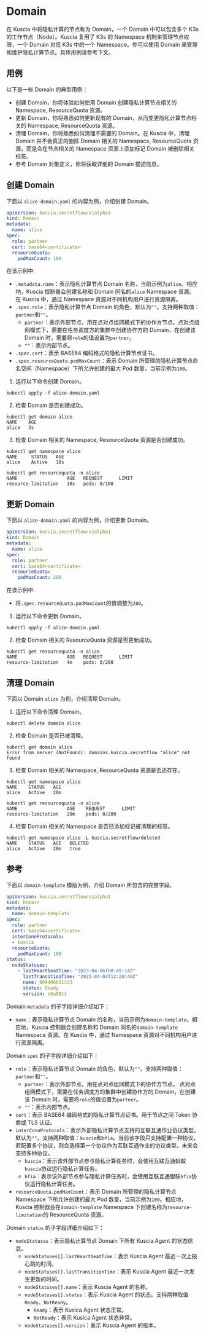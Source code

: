 # Domain

在 Kuscia 中将隐私计算的节点称为 Domain，一个 Domain 中可以包含多个 K3s 的工作节点（Node）。Kuscia
复用了 K3s 的 Namespace 机制来管理节点权限，一个 Domain 对应 K3s 中的一个 Namespace。你可以使用 Domain 来管理和维护隐私计算节点。具体用例请参考下文。

## 用例

以下是一些 Domain 的典型用例：

- 创建 Domain，你将体验如何使用 Domain 创建隐私计算节点相关的 Namespace, ResourceQuota 资源。
- 更新 Domain，你将熟悉如何更新现有的 Domain，从而变更隐私计算节点相关的 Namespace, ResourceQuota 资源。
- 清理 Domain，你将熟悉如何清理不需要的 Domain。在 Kuscia 中，清理 Domain 并不会真正的删除 Domain 相关的 Namespace, ResourceQuota 资源，而是会在节点相关的 Namespace 资源上添加标记 Domain 被删除相关标签。
- 参考 Domain 对象定义，你将获取详细的 Domain 描述信息。

## 创建 Domain

下面以 `alice-domain.yaml` 的内容为例，介绍创建 Domain。

```yaml
apiVersion: kuscia.secretflow/v1alpha1
kind: Domain
metadata:
  name: alice
spec:
  role: partner
  cert: base64<certificate>
  resourceQuota:
    podMaxCount: 100
```

在该示例中:

- `.metadata.name`：表示隐私计算节点 Domain 名称，当前示例为`alice`。相应地，Kuscia 控制器会创建名称和 Domain 同名的`alice` Namespace 资源。在 Kuscia 中，通过 Namespace 资源对不同机构用户进行资源隔离。
- `.spec.role`：表示隐私计算节点 Domain 的角色，默认为`""`。支持两种取值：`partner`和`""`。
  - `partner`：表示外部节点，用在点对点组网模式下的协作方节点。点对点组网模式下，需要在任务调度方的集群中创建协作方的 Domain，在创建该 Domain 时，需要将`role`的值设置为`partner`。
  - `""`：表示内部节点。
- `.spec.cert`：表示 BASE64 编码格式的隐私计算节点证书。
- `.spec.resourceQuota.podMaxCount`：表示 Domain 所管理的隐私计算节点命名空间（Namespace）下所允许创建的最大 Pod 数量，当前示例为`100`。


1. 运行以下命令创建 Domain。

```shell
kubectl apply -f alice-domain.yaml
```

2. 检查 Domain 是否创建成功。

```shell
kubectl get domain alice
NAME    AGE
alice   3s
```

3. 检查 Domain 相关的 Namespace, ResourceQuota 资源是否创建成功。

```shell
kubectl get namespace alice
NAME     STATUS   AGE
alice    Active   18s

kubectl get resourcequota -n alice
NAME                  AGE   REQUEST      LIMIT
resource-limitation   18s   pods: 0/100
```

## 更新 Domain

下面以 `alice-domain.yaml` 的内容为例，介绍更新 Domain。

```yaml
apiVersion: kuscia.secretflow/v1alpha1
kind: Domain
metadata:
  name: alice
spec:
  role: partner
  cert: base64<certificate>
  resourceQuota:
    podMaxCount: 200
```

在该示例中:

- 将`.spec.resourceQuota.podMaxCount`的值调整为`200`。

1. 运行以下命令更新 Domain。

```shell
kubectl apply -f alice-domain.yaml
```

2. 检查 Domain 相关的 ResourceQuota 资源是否更新成功。

```shell
kubectl get resourcequota -n alice
NAME                  AGE   REQUEST      LIMIT
resource-limitation   4m    pods: 0/200
```

## 清理 Domain

下面以 Domain `alice` 为例，介绍清理 Domain。

1. 运行以下命令清理 Domain。

```shell
kubectl delete domain alice
```

2. 检查 Domain 是否已被清理。

```shell
kubectl get domain alice
Error from server (NotFound): domains.kuscia.secretflow "alice" not found
```

3. 检查 Domain 相关的 Namespace, ResourceQuota 资源是否还存在。

```shell
kubectl get namespace alice
NAME    STATUS   AGE
alice   Active   20m

kubectl get resourcequota -n alice
NAME                  AGE    REQUEST      LIMIT
resource-limitation   20m    pods: 0/200
```

4. 检查 Domain 相关的 Namespace 是否已添加标记被清理的标签。

```shell
kubectl get namespace alice -L kuscia.secretflow/deleted
NAME    STATUS   AGE   DELETED
alice   Active   20m   true
```

## 参考

下面以 `domain-template` 模版为例，介绍 Domain 所包含的完整字段。

```yaml
apiVersion: kuscia.secretflow/v1alpha1
kind: Domain
metadata:
  name: domain-template
spec:
  role: partner
  cert: base64<certificate>
  interConnProtocols: 
  - kuscia
  resourceQuota:
    podMaxCount: 100
status:
  nodeStatuses:
    - lastHeartbeatTime: "2023-04-06T08:49:14Z"
      lastTransitionTime: "2023-04-04T12:20:40Z"
      name: 809406b513d3
      status: Ready
      version: e9a8013
```

Domain `metadata` 的子字段详细介绍如下：

- `name`：表示隐私计算节点 Domain 的名称，当前示例为`domain-template`。相应地，Kuscia 控制器会创建名称和 Domain 同名的`domain-template` Namespace 资源。在 Kuscia 中，通过 Namespace 资源对不同机构用户进行资源隔离。

Domain `spec` 的子字段详细介绍如下：

- `role`：表示隐私计算节点 Domain 的角色，默认为`""`。支持两种取值：`partner`和`""`。
  - `partner`：表示外部节点，用在点对点组网模式下的协作方节点。 点对点组网模式下，需要在任务调度方的集群中创建协作方的 Domain，在创建该 Domain 时，需要将`role`的值设置为`partner`。 
  - `""`：表示内部节点。
- `cert`：表示 BASE64 编码格式的隐私计算节点证书。用于节点之间 Token 协商或 TLS 认证。
- `interConnProtocols`：表示外部隐私计算节点支持的互联互通作业协议类型，默认为`""`。支持两种取值：`kuscia`和`bfia`。当前该字段只支持配置一种协议，若配置多个协议，则会选择第一个协议作为互联互通作业的协议类型。未来会支持多种协议。
  - `kuscia`：表示该外部节点参与隐私计算任务时，会使用互联互通蚂蚁`kuscia`协议运行隐私计算任务。
  - `bfia`：表示该外部节点参与隐私计算任务时，会使用互联互通银联`bfia`协议运行隐私计算任务。
- `resourceQuota.podMaxCount`：表示 Domain 所管理的隐私计算节点 Namespace 下所允许创建的最大 Pod 数量，当前示例为`100`。相应地，Kuscia 控制器会在`domain-template` Namespace 下创建名称为`resource-limitation`的 ResourceQuota 资源。

Domain `status` 的子字段详细介绍如下：

- `nodeStatuses`：表示隐私计算节点 Domain 下所有 Kuscia Agent 的状态信息。
  - `nodeStatuses[].lastHeartbeatTime`：表示 Kuscia Agent 最近一次上报心跳的时间。
  - `nodeStatuses[].lastTransitionTime`：表示 Kuscia Agent 最近一次发生更新的时间。
  - `nodeStatuses[].name`：表示 Kuscia Agent 的名称。
  - `nodeStatuses[].status`：表示 Kuscia Agent 的状态。支持两种取值`Ready`、`NotReady`。
    - `Ready`：表示 Kusica Agent 状态正常。 
    - `NotReady`：表示 Kusica Agent 状态异常。 
  - `nodeStatuses[].version`：表示 Kuscia Agent 的版本。
